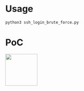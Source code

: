 # Usage
```
python3 ssh_login_brute_force.py
```
# PoC

<img src="https://user-images.githubusercontent.com/63791682/154463904-d0d1b51d-0159-4f6c-844f-dc01fa073f56.png" width="100">

